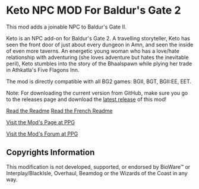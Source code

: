 # Keto NPC MOD For Baldur's Gate 2
This mod adds a joinable NPC to Baldur's Gate II.

Keto is an NPC add-on for Baldur's Gate 2. A travelling storyteller, Keto has seen the front door of just about every dungeon in Amn, and seen the inside of even more taverns. An energetic young woman who has a love/hate relationship with adventuring (she loves adventure but hates the inevitable peril), Keto stumbles into the story of the Bhaalspawn while plying her trade in Athkatla's Five Flagons Inn.

The mod is directly compatible with all BG2 games: BGII, BGT, BGII:EE, EET.

Note: For downloading the current version from GitHub, make sure you go to the releases page and download the [latest release](https://github.com/Pocket-Plane-Group/Keto/releases) of this mod!

[Read the Readme](https://Pocket-Plane-Group.github.io/Pocket-Plane-Group.github.io/readmes/KetoReadme.txt)
[Read the French Readme](https://Pocket-Plane-Group.github.io/Pocket-Plane-Group.github.io/readmes/KetoReadme.french.txt)

[Visit the Mod's Page at PPG](http://www.pocketplane.net/keto)

[Visit the Mod's Forum at PPG](http://forums.pocketplane.net/index.php?board=35.0)

## Copyrights Information

This modification is not developed, supported, or endorsed by BioWare™ or Interplay/BlackIsle, Overhaul, Beamdog or the Wizards of the Coast in any way.

